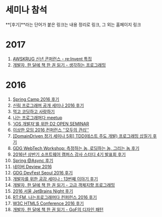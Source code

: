 # 세미나 참석

**[후기]**라는 단어가 붙은 링크는 내용 정리로 링크, 그 외는 홈페이지 링크

# 2017

1. [AWSKRUG 신년 콘퍼런스 - re:Invent 특집](http://onoffmix.com/event/84915)
2. [개발자, 한 달에 책 한 권 읽기 - 생각하는 프로그래밍](http://onoffmix.com/event/87231)



# 2016

1. [Spring Camp 2016 후기](https://github.com/iamkyu/TIL/blob/master/seminar/2016/2016-04-30-springcamp2016.md)
2. [신림 프로그래머 공개 세미나 2016 후기](https://github.com/iamkyu/TIL/blob/master/seminar/2016/2016-06-18-sillim-2016.md)
3. [먹고 코딩하고 사랑하기](http://onoffmix.com/event/70119)
4. [나는 프로그래머다 meetup](http://www.hanbit.co.kr/store/education/edu_view.html?p_code=S7430076523)
5. ['iOS 개발자'를 위한 D2 OPEN SEMINAR](http://d2.naver.com/news/9814448)
6. [이상한 모임  2016 컨퍼런스 ''모두의 관리''](http://blog.weirdx.io)
7. [[DomainDriven 정기 세미나 5회] TDD(테스트 주도 개발) 프로그래밍 삽질기 후기](https://github.com/iamkyu/TIL/blob/master/seminar/2016/2016-07-23-tdd-with-spring-boot.md)
8. [GDG WebTech Workshop: 측정하는 놈, 로딩하는 놈, 그리는 놈 후기](https://github.com/iamkyu/TIL/blob/master/seminar/2016/2016-08-27-gdg-web-tech-workshop.md)
9. [2016년 상반기 소프트웨어 캠퍼스 강사 스터디 4기 발표회 후기](https://github.com/iamkyu/TIL/blob/master/seminar/2016/2016-09-03-software-campus.md)
10. [Spring @Async 후기](https://github.com/iamkyu/TIL/blob/master/seminar/2016/2016-10-15-aync-spring-with-toby.md)
11. [네이버 Deview 2016](https://deview.kr/2016/)
12. [GDG DevFest Seoul 2016 후기](https://github.com/iamkyu/TIL/blob/master/seminar/2016/2016-11-05-gdg-devfest-2016.md)
13. [개발자를 위한 공감 세미나 : 13번째 이야기 후기](https://github.com/iamkyu/TIL/blob/master/seminar/2016/2016-11-12-developers-sympathy-13th.md)
14. [개발자, 한 달에 책 한 권 읽기 - 고급 객체지향 프로그래밍](http://onoffmix.com/event/82411)
15. [2016 서울  JetBrains Night 후기](https://github.com/iamkyu/TIL/blob/master/seminar/2016/2016-11-24-jetbrains-night-2016.md)
16. [RT:FM, 나는프로그래머다 컨퍼런스 2016 후기](https://github.com/iamkyu/TIL/blob/master/seminar/2016/2016-11-25-i-am-programmer.md)
17. [W3C HTML5 Conference 2016 후기](https://github.com/iamkyu/TIL/blob/master/seminar/2016/2016-12-07-w3c-html5-conf.md)
18. [개발자, 한 달에 책 한 권 읽기 - GoF의 디자인 패턴](http://onoffmix.com/event/84776)